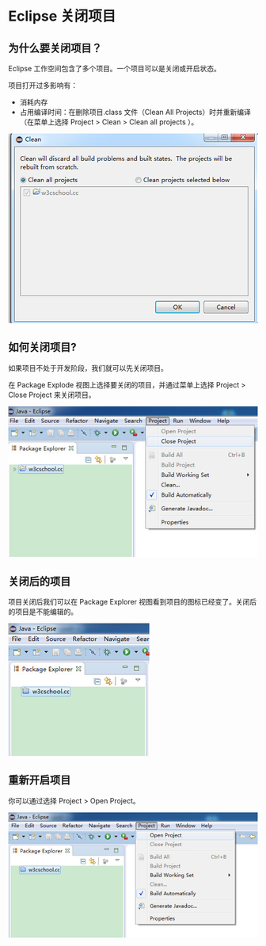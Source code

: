 
# Eclipse 关闭项目

## 为什么要关闭项目？

Eclipse 工作空间包含了多个项目。一个项目可以是关闭或开启状态。

项目打开过多影响有：

*   消耗内存
*   占用编译时间：在删除项目.class 文件（Clean All Projects）时并重新编译（在菜单上选择 Project &gt; Clean &gt; Clean all projects ）。

![clean_project](../img/clean_project.jpg)

## 如何关闭项目?

如果项目不处于开发阶段，我们就可以先关闭项目。

在 Package Explode 视图上选择要关闭的项目，并通过菜单上选择 Project &gt; Close Project 来关闭项目。

![close_porject](../img/close_porject.jpg)

## 关闭后的项目

项目关闭后我们可以在 Package Explorer 视图看到项目的图标已经变了。关闭后的项目是不能编辑的。

![project_closed](../img/project_closed.jpg)

## 重新开启项目

你可以通过选择 Project &gt; Open Project。

![open_project](../img/open_project.jpg)  
